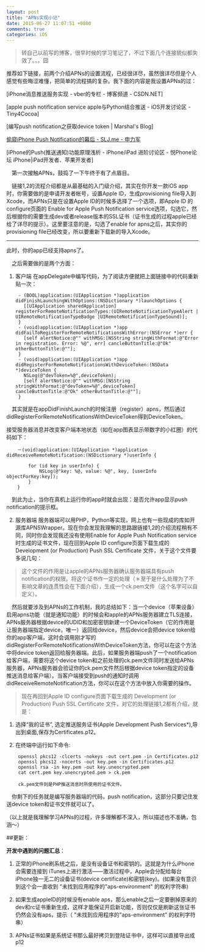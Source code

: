 ```yaml
---
layout: post
title: "APNs实现小记"
date: 2015-06-27 11:07:51 +0800
comments: true
categories: iOS
---
```


> 转自己以前写的博客，很早时候的学习笔记了，不过下面几个连接貌似都失效了。。。囧

推荐如下链接，前两个介绍APNs的设置流程，已经很详尽，虽然很详尽但是个人感觉有些晦涩难懂，把简单的流程搞的复杂。我下面的内容是我设置APNs的过：

[iPhone消息推送服务实现 - vber的专栏 - 博客频道 - CSDN.NET]

[apple push notification service apple与Python结合推送 - iOS开发讨论区 - Tiny4Cocoa]

[编写push notification之获取device token | Marshal's Blog]

[偷窥iPhone Push Notification的幕后 - SLJ.me - 申力军](http://slj.me/2010/02/iphone-push-notification/)

[iPhone的Push(推送通知)功能原理浅析 - iPhone/iPad 进阶讨论区 - 悦Phone论坛 iPhone|iPad开发者、苹果开发者]
 

&emsp;第一次接触APNs，鼓捣了一下午终于有了点眉目。

&emsp;链接1,2的流程介绍都是从最基础的入门级介绍，其实在你开发一款iOS app时，你需要做的是申请开发者帐号，设置Apple ID，生成provisioning file导入到Xcode，而APNs只是在设置Apple ID的时候多选择了一个选项，即Apple ID 的configure页面的 Enable for Apple Push Notification service选项，勾选它，然后根据你的需要生成dev或者release版本的SSL证书（证书生成的过程apple已经给了详尽的提示）。这里要注意的是，勾选了enable for apns之后，其实你的provisioning file已经改变，所以要重新下载新的导入Xcode。

-------------------
此时，你的app已经支持apns了。

&emsp;之后需要做的是两个方面：

1. 客户端 在appDelegate中编写代码，为了阅读方便就把上面链接中的代码重新贴一次：

	    - (BOOL)application:(UIApplication *)application didFinishLaunchingWithOptions:(NSDictionary *)launchOptions {  
	      [[UIApplication sharedApplication] registerForRemoteNotificationTypes:(UIRemoteNotificationTypeAlert |    UIRemoteNotificationTypeBadge |UIRemoteNotificationTypeSound)];  
	    }  
	    - (void)application:(UIApplication *)app didFailToRegisterForRemoteNotificationsWithError:(NSError *)err {  
	      [self alertNotice:@"" withMSG:[NSString stringWithFormat:@"Error in registration. Error: %@", err] cancleButtonTitle:@"Ok" otherButtonTitle:@""];  
	    }  
	    - (void)application:(UIApplication *)app didRegisterForRemoteNotificationsWithDeviceToken:(NSData *)deviceToken {  
	      NSLog(@"devToken=%@",deviceToken);  
	      [self alertNotice:@"" withMSG:[NSString stringWithFormat:@"devToken=%@",deviceToken] cancleButtonTitle:@"Ok" otherButtonTitle:@""];  
	    } 

&emsp;其实就是在appDidFinishLaunch的时候注册（register）apns，然后通过didRegisterForRemoteNotificationsWithDeviceToken得到DeviceToken。

接受服务器消息并改变客户端本地状态（如在app图表显示带数字的小红圈）的代码如下：

		－(void)application:(UIApplication *)application didReceiveRemoteNotification:(NSDictionary *)userInfo {
		
		    for (id key in userInfo) {
		        NSLog(@"key: %@, value: %@", key, [userInfo objectForKey:key]);
		    }    
		}

&emsp;到此为止，当你在真机上运行你的app时就会出现：是否允许app显示push notification的提示框。

2. 服务器端 服务器端可以用PHP，Python等实现，网上也有一些现成的库如开源库APNSWrapper。现在你会发现我理解的思路跟链接1,2的介绍流程稍有不同，同时你会发现我还没有使用Enable for Apple Push Notification service时生成的证书文件，现在回到Apple ID configure页面下载生成的 Development (or Production) Push SSL Certificate 文件，关于这个文件要多说几句：

>这个文件的作用是让apple的APNs服务器确认服务器端具有push notification的权限。将这个证书作一定的处理（＊至于是什么处理为了不影响文章的连贯性会在下面介绍），生成一个ck.pem文件（这个名字可以自定义）。

&emsp;然后就要涉及到APNs的工作机制，我的总结如下：当一个device（苹果设备）启用apns功能（就是通知功能）的时候会和apple的APNs服务器建立TLS连接，APNs服务器根据device的UDID和加密密钥新建一个DeviceToken（它的作用是让服务器端指定device，唯一）返回给device，然后device会把device token给你的app客户端，这时会调用刚才写的didRegisterForRemoteNotificationsWithDeviceToken方法，你可以在这个方法中将device token返回给服务器端。此后，如果服务器端push了一个notification给客户端，需要将这个device token和之前处理的ck.pem文件同时发送给APNs服务器，APNs服务器会验证你的ck.pem文件然后根据device token指定的设备推送消息给客户端）。当客户端接受到push的通知时调用didReceiveRemoteNotification方法，你可以在这个方法中放入你需要的操作。

>现在再回到Apple ID configure页面下载生成的 Development (or Production) Push SSL Certificate 文件，对它的处理链接1,2都有介绍，就是：

1. 选择“我的证书”, 选定推送服务证书(Apple Development Push Services*),导出到桌面,保存为Certificates.p12。

2. 在终端中运行如下命令:

    	openssl pkcs12 -clcerts -nokeys -out cert.pem -in Certificates.p12  
    	openssl pkcs12 -nocerts -out key.pem -in Certificates.p12  
    	openssl rsa -in key.pem -out key.unencrypted.pem  
   	 	cat cert.pem key.unencrypted.pem > ck.pem  

		ck.pem文件则是PHP推送消息时所使用的证书文件。

&emsp;你剩下的任务就是编写服务器端的代码，push notification，这部分只要记住发送device token和证书文件就可以了。

（以上就是我理解学习APNs的过程，许多理解都不深入，所以描述也不准确，包涵～）


##更新：

**开发中遇到的问题汇总**：

1. 正常的iPhone刷系统之后，是没有设备证书和密钥的。这就是为什么iPhone会需要连接到 iTunes上进行激活——激活过程中，Apple会分配给每台iPhone独一无二的设备证书(device certificate)和密钥(key)。(如果没有意识到这个会一直收到 "未找到应用程序的"aps-environment" 的权利字符串)

2. 如果生成appleID的时候没有enable aps，那么enable之后一定要删掉原来的dev和rc证书重新生成，这样才能保证开启新功能，否则仅仅是刷新这张证书仍然会没有aps，提示（ "未找到应用程序的"aps-environment" 的权利字符串）

3. APNs证书如果是系统证书那么最好拷贝到登陆证书中，这样可以直接导出成p12

 

 

 